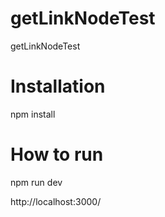 # getLinkNodeTest
getLinkNodeTest

# Installation
npm install

# How to run
npm run dev

http://localhost:3000/
